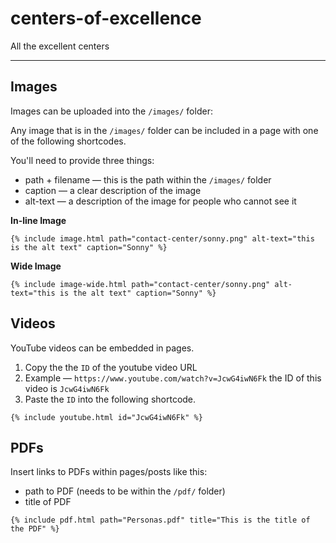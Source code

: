 # centers-of-excellence
All the excellent centers


---

## Images

Images can be uploaded into the `/images/` folder:

Any image that is in the `/images/` folder can be included in a page with one of the following shortcodes.

You'll need to provide three things:
- path + filename — this is the path within the `/images/` folder
- caption — a clear description of the image
- alt-text — a description of the image for people who cannot see it


**In-line Image**
```
{% include image.html path="contact-center/sonny.png" alt-text="this is the alt text" caption="Sonny" %}
```

**Wide Image**
```
{% include image-wide.html path="contact-center/sonny.png" alt-text="this is the alt text" caption="Sonny" %}
```


## Videos

YouTube videos can be embedded in pages.

1. Copy the the `ID` of the youtube video URL
  1. Example — `https://www.youtube.com/watch?v=JcwG4iwN6Fk` the ID of this video is `JcwG4iwN6Fk`
2. Paste the `ID` into the following shortcode.

```
{% include youtube.html id="JcwG4iwN6Fk" %}
```

## PDFs

Insert links to PDFs within pages/posts like this:
 - path to PDF (needs to be within the `/pdf/` folder)
 - title of PDF

```
{% include pdf.html path="Personas.pdf" title="This is the title of the PDF" %}
```

